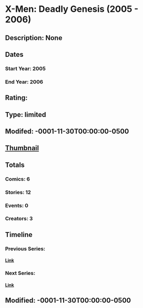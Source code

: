 # X-Men: Deadly Genesis (2005 - 2006)
## Description: None
## Dates
### Start Year: 2005
### End Year: 2006
## Rating: 
## Type: limited
## Modifed: -0001-11-30T00:00:00-0500
## [Thumbnail](http://i.annihil.us/u/prod/marvel/i/mg/c/00/4bc5fe8e21d02.jpg)
## Totals
### Comics: 6
### Stories: 12
### Events: 0
### Creators: 3
## Timeline
### Previous Series: 
#### [Link]()
### Next Series: 
#### [Link]()
## Modified: -0001-11-30T00:00:00-0500